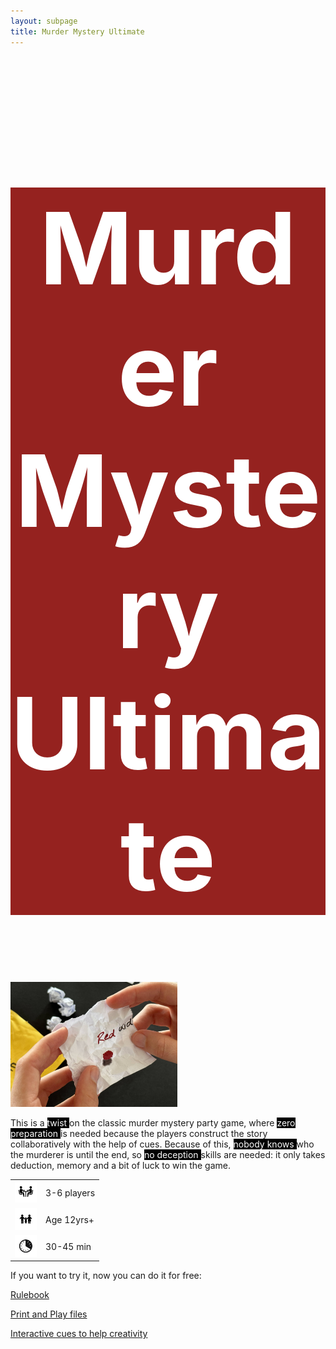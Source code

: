 ```yaml
---
layout: subpage
title: Murder Mystery Ultimate
---
```


 <h1 style="font-size:4vmax;background-color:#95221f;color:#ffffff;text-align:center">Murder Mystery Ultimate</h1>

<img src="/public/img/IMG_1911.jpg" height="200">

This is a <span style="background-color:#000000;color:#ffffff"> twist </span> on the classic murder mystery party game, where <span style="background-color:#000000;color:#ffffff">  zero preparation </span> is needed because the players construct the story collaboratively with the help of cues. Because of this, <span style="background-color:#000000;color:#ffffff">  nobody knows </span> who the murderer is until the end, so <span style="background-color:#000000;color:#ffffff">  no deception </span> skills are needed: it only takes deduction, memory and a bit of luck to win the game.

<table>
    <tr>
        <td><img src="/public/img/image2.png" height="35" width="35"></td>
        <td>3-6 players</td>
    </tr>
    <tr>
        <td><img src="/public/img/image3.png" height="35" width="35"></td>
        <td>Age 12yrs+</td>
    </tr>
    <tr>
        <td><img src="/public/img/image1.png" height="35" width="35"></td>
        <td>30-45 min</td>
    </tr>
</table>

If you want to try it, now you can do it for free:

[Rulebook](https://docs.google.com/document/d/1pI0rQaAWCFLeeZpal_w3okZ1vFCh-jh6nwOfnQqEJMU/pub)

[Print and Play files](https://docs.google.com/presentation/d/1W41-UNxPOxvtFGgiGPyleRrsCkT4fClBtq8qzNLHENc/edit?usp=sharing)

[Interactive cues to help creativity](https://agostontorok.github.io/games/murdermystery/index.html)